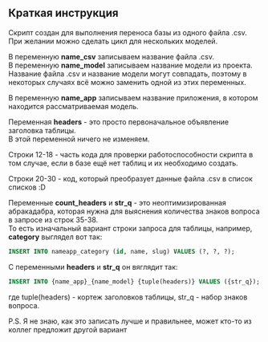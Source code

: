 ## Краткая инструкция
Скрипт создан для выполнения переноса базы из одного файла .csv.  
При желании можно сделать цикл для нескольких моделей.

В переменную **name_csv** записываем название файла .csv.  
В переменную **name_model** записываем название модели из проекта.  
Название файла .csv и название модели могут совпадать, поэтому в некоторых случаях всё можно заменить одной из этих переменных.

В переменную **name_app** записываем название приложения, в котором находится рассматриваемая модель.

Переменная **headers** - это просто первоначальное объявление заголовка таблицы.  
В этой переменной ничего не изменяем.

Строки 12-18 - часть кода для проверки работоспособности скрипта в том случае, если в базе ещё нет таблиц и их необходимо создать.

Строки 20-30 - код, который преобразует данные файла .csv в список списков :D

Переменные **count_headers** и **str_q** - это неоптимизированная абракадабра, которая нужна для выяснения количества знаков вопроса в запросе из строк 35-38.  
То есть изначальный вариант строки запроса для таблицы, например, **category** выглядел вот так:
``` sql
INSERT INTO nameapp_category (id, name, slug) VALUES (?, ?, ?);
```
С переменными **headers** и **str_q** он вяглядит так:
``` sql
INSERT INTO {name_app}_{name_model} {tuple(headers)} VALUES ({str_q});
```
где tuple(headers) - кортеж заголовков таблицы, str_q - набор знаков вопроса.

P.S. Я не знаю, как это записать лучше и правильнее, может кто-то из коллег предложит другой вариант